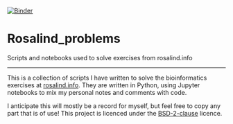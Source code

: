 [![Binder](https://mybinder.org/badge_logo.svg)](https://mybinder.org/v2/gh/samnooij/Rosalind_problems/master)

# Rosalind_problems
Scripts and notebooks used to solve exercises from rosalind.info

---

This is a collection of scripts I have written to solve the bioinformatics exercises at [rosalind.info](http://rosalind.info).
They are written in Python, using Jupyter notebooks to mix my personal notes and comments with code.

I anticipate this will mostly be a record for myself, but feel free to copy any part that is of use! 
This project is licenced under the [BSD-2-clause](LICENSE) licence.
